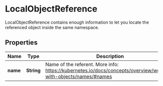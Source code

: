 

# LocalObjectReference

LocalObjectReference contains enough information to let you locate the referenced object inside the same namespace.

## Properties

Name | Type | Description | Notes
------------ | ------------- | ------------- | -------------
**name** | **String** | Name of the referent. More info: https://kubernetes.io/docs/concepts/overview/working-with-objects/names/#names |  [optional]



